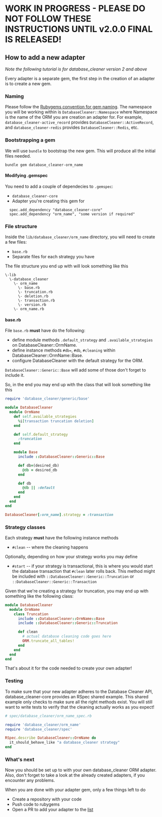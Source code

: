 # WORK IN PROGRESS - PLEASE DO NOT FOLLOW THESE INSTRUCTIONS UNTIL v2.0.0 FINAL IS RELEASED!

## How to add a new adapter

_Note the following tutorial is for database_cleaner version 2 and above_

Every adapter is a separate gem, the first step in the creation of an adapter is to create a new gem.

### Naming
Please follow the [Rubygems convention for gem naming](https://guides.rubygems.org/name-your-gem/). The namespace you will be working within is `DatabaseCleaner::Namespace` where Namespace is the name of the ORM you are creation an adapter for.
For example, `database_cleaner-active_record` provides `DatabaseCleaner::ActiveRecord`, and `database_cleaner-redis` provides `DatabaseCleaner::Redis`, etc.

### Bootstrapping a gem
We will use `bundle` to bootstrap the new gem. This will produce all the initial files needed.

```
bundle gem database_cleaner-orm_name
```
#### Modifying .gemspec
You need to add a couple of dependecies to `.gemspec`:
* `database_cleaner-core`
* Adapter you're creating this gem for

```
  spec.add_dependency "database_cleaner-core"
  spec.add_dependency "orm_name", "some version if required"
```

#### 

### File structure

Inside the `lib/database_cleaner/orm_name` directory, you will need to create a few files:

* `base.rb`
* Separate files for each strategy you have

The file structure you end up with will look something like this

```
\-lib
  \-database_cleaner
    \- orm_name
      \- base.rb
      \- truncation.rb
      \- deletion.rb
      \- transaction.rb
      \- version.rb
    \- orm_name.rb
```

#### base.rb

File `base.rb` **must** have do the following:
  * define module methods `.default_strategy` and `.available_strategies` on DatabaseCleaner::OrmName.
  * define instance methods `#db=`, `#db`, `#cleaning` within DatabaseCleaner::OrmName::Base.
  * configure DatabaseCleaner with the default strategy for the ORM.

`DatabaseCleaner::Generic::Base` will add some of those don't forget to include it.

So, in the end you may end up with the class that will look something like this

```ruby
require 'database_cleaner/generic/base'

module DatabaseCleaner
  module OrmName
    def self.available_strategies
      %i[transaction truncation deletion]
    end

    def self.default_strategy
      :truncation
    end

    module Base
      include ::DatabaseCleaner::Generic::Base

      def db=(desired_db)
        @db = desired_db
      end

      def db
        @db || :default
      end
    end
  end
end

DatabaseCleaner[:orm_name].strategy = :transaction
```

### Strategy classes

Each strategy **must** have the following instance methods
  *  `#clean` -- where the cleaning happens

Optionally, depending on how your strategy works you may define
  *  `#start` -- if your strategy is transactional, this is where you would start the database transaction that `#clean` later rolls back. This method might be included with `::DatabaseCleaner::Generic::Truncation` or `::DatabaseCleaner::Generic::Transaction`

Given that we're creating a strategy for truncation, you may end up with something like the following class:

```ruby
module DatabaseCleaner
  module OrmName
    class Truncation
      include ::DatabaseCleaner::OrmName::Base
      include ::DatabaseCleaner::Generic::Truncation

      def clean
        # actual database cleaning code goes here
        ORM.truncate_all_tables!
      end
    end
  end
end
```

That's about it for the code needed to create your own adapter!

### Testing

To make sure that your new adapter adheres to the Database Cleaner API, database_cleaner-core provides an RSpec shared example. This shared example only checks to make sure all the right methods exist. You will still want to write tests to verify that the cleaning actually works as you expect!

```ruby
# spec/database_cleaner/orm_name_spec.rb

require 'database_cleaner/orm_name'
require 'database_cleaner/spec'

RSpec.describe DatabaseCleaner::OrmName do
  it_should_behave_like "a database_cleaner strategy"
end
```

### What's next

Now you should be set up to with your own database_cleaner ORM adapter.
Also, don't forget to take a look at the already created adapters, if you encounter any problems.

When you are done with your adapter gem, only a few things left to do
  * Create a repository with your code
  * Push code to rubygems
  * Open a PR to add your adapter to the [list](https://github.com/DatabaseCleaner/database_cleaner#list-of-adapters)
